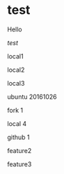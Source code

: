 
# test

Hello

*test*


local1

local2


local3

ubuntu 20161026


fork 1

local 4

github 1

feature2

feature3
